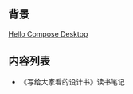 
## 背景
[Hello Compose Desktop](https://notion.alphaboom.cn/article/20230525)

## 内容列表
* 《写给大家看的设计书》读书笔记